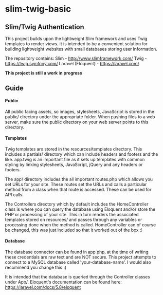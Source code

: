# slim-twig-basic
<h2>Slim/Twig Authentication</h2>

This project builds upon the lightweight Slim framework and uses Twig templates
to render views. It is intended to be a convenient solution for building
lightweight websites with small databases storing user information.

The repository contains:
Slim - http://www.slimframework.com/
Twig - https://twig.symfony.com/
Laravel (Eloquent) - https://laravel.com/

<b>This project is still a work in progress</b>

<h2>Guide</h2>

<h4>Public</h4>
All public facing assets, so images, stylesheets, JavaScript is stored in the
public/ directory under the appropriate folder.
When pushing files to a web server, make sure the public directory on your web
server points to this directory.

<h4>Templates</h4>
Twig templates are stored in the resources/templates directory. This includes a
partials/ directory which can include headers and footers and the like. app.twig
is an important file as it sets up templates with common styling by linking
stylesheets, JavaScript, jQuery and any headers or footers.

The app/ directory includes the all important routes.php which allows you set
URLs for your site. These routes set the URLs and calls a particular method from
a class when that route is accessed. These can be used for API calls.

The Controllers directory which by default includes the HomeController class is
where you can query the database using Eloquent and/or store the PHP or processing
of your site.
This in turn renders the associated templates stored on resources/ and passes
through any variables or processing done when the method is called.
HomeController can of course be changed, this was just included so that it
worked out of the box :)

<h4>Database</h4>

The database connector can be found in app.php, at the time of writing these
credentials are raw text and are NOT secure. This project attempts to connect to
a MySQL database called 'your-database-name'. I would also recommend you change
this :)

It is intended that the database is queried through the Controller classes under
App/. Eloquent's documentation can be found here:
https://laravel.com/docs/5.8/eloquent
